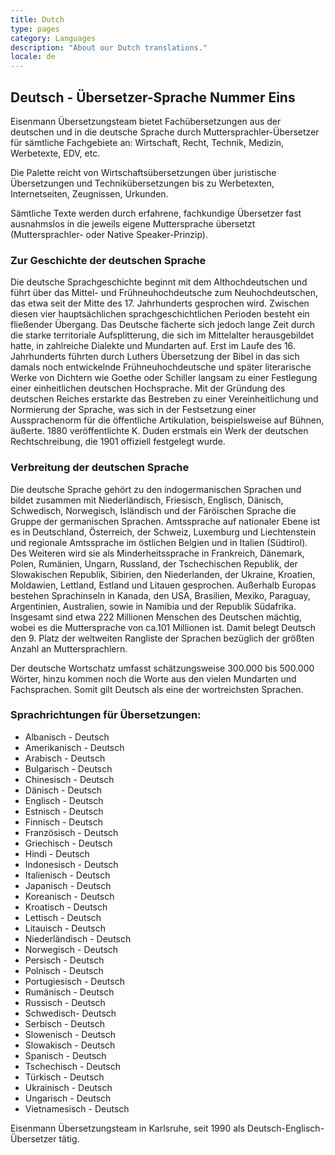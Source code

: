 ```yaml
---
title: Dutch
type: pages
category: Languages
description: "About our Dutch translations."
locale: de
---
```


## Deutsch - Übersetzer-Sprache Nummer Eins
Eisenmann Übersetzungsteam bietet Fachübersetzungen aus der deutschen und in die deutsche Sprache durch Muttersprachler-Übersetzer für sämtliche Fachgebiete an: Wirtschaft, Recht, Technik, Medizin, Werbetexte, EDV, etc.

Die Palette reicht von Wirtschaftsübersetzungen über juristische Übersetzungen und Technikübersetzungen bis zu Werbetexten, Internetseiten, Zeugnissen, Urkunden.

Sämtliche Texte werden durch erfahrene, fachkundige Übersetzer fast ausnahmslos in die jeweils eigene Muttersprache übersetzt (Muttersprachler- oder Native Speaker-Prinzip).

### Zur Geschichte der deutschen Sprache
Die deutsche Sprachgeschichte beginnt mit dem Althochdeutschen und führt über das Mittel- und Frühneuhochdeutsche zum Neuhochdeutschen, das etwa seit der Mitte des 17. Jahrhunderts gesprochen wird. Zwischen diesen vier hauptsächlichen sprachgeschichtlichen Perioden besteht ein fließender Übergang. Das Deutsche fächerte sich jedoch lange Zeit durch die starke territoriale Aufsplitterung, die sich im Mittelalter herausgebildet hatte, in zahlreiche Dialekte und Mundarten auf. Erst im Laufe des 16. Jahrhunderts führten durch Luthers Übersetzung der Bibel in das sich damals noch entwickelnde Frühneuhochdeutsche und später literarische Werke von Dichtern wie Goethe oder Schiller langsam zu einer Festlegung einer einheitlichen deutschen Hochsprache. Mit der Gründung des deutschen Reiches erstarkte das Bestreben zu einer Vereinheitlichung und Normierung der Sprache, was sich in der Festsetzung einer Aussprachenorm für die öffentliche Artikulation, beispielsweise auf Bühnen, äußerte. 1880 veröffentlichte K. Duden erstmals ein Werk der deutschen Rechtschreibung, die 1901 offiziell festgelegt wurde.

### Verbreitung der deutschen Sprache
Die deutsche Sprache gehört zu den indogermanischen Sprachen und bildet zusammen mit Niederländisch, Friesisch, Englisch, Dänisch, Schwedisch, Norwegisch, Isländisch und der Färöischen Sprache die Gruppe der germanischen Sprachen. Amtssprache auf nationaler Ebene ist es in Deutschland, Österreich, der Schweiz, Luxemburg und Liechtenstein und regionale Amtssprache im östlichen Belgien und in Italien (Südtirol). Des Weiteren wird sie als Minderheitssprache in Frankreich, Dänemark, Polen, Rumänien, Ungarn, Russland, der Tschechischen Republik, der Slowakischen Republik, Sibirien, den Niederlanden, der Ukraine, Kroatien, Moldawien, Lettland, Estland und Litauen gesprochen. Außerhalb Europas bestehen Sprachinseln in Kanada, den USA, Brasilien, Mexiko, Paraguay, Argentinien, Australien, sowie in Namibia und der Republik Südafrika. Insgesamt sind etwa 222 Millionen Menschen des Deutschen mächtig, wobei es die Muttersprache von ca.101 Millionen ist. Damit belegt Deutsch den 9. Platz der weltweiten Rangliste der Sprachen bezüglich der größten Anzahl an Muttersprachlern.

Der deutsche Wortschatz umfasst schätzungsweise 300.000 bis 500.000 Wörter, hinzu kommen noch die Worte aus den vielen Mundarten und Fachsprachen. Somit gilt Deutsch als eine der wortreichsten Sprachen.

### Sprachrichtungen für Übersetzungen:
- Albanisch - Deutsch
- Amerikanisch - Deutsch
- Arabisch - Deutsch
- Bulgarisch - Deutsch
- Chinesisch - Deutsch
- Dänisch - Deutsch
- Englisch - Deutsch
- Estnisch - Deutsch
- Finnisch - Deutsch
- Französisch - Deutsch
- Griechisch - Deutsch
- Hindi - Deutsch
- Indonesisch - Deutsch
- Italienisch - Deutsch
- Japanisch - Deutsch
- Koreanisch - Deutsch
- Kroatisch - Deutsch
- Lettisch - Deutsch
- Litauisch - Deutsch
- Niederländisch - Deutsch
- Norwegisch - Deutsch
- Persisch - Deutsch
- Polnisch - Deutsch
- Portugiesisch - Deutsch
- Rumänisch - Deutsch
- Russisch - Deutsch
- Schwedisch- Deutsch
- Serbisch - Deutsch
- Slowenisch - Deutsch
- Slowakisch - Deutsch
- Spanisch - Deutsch
- Tschechisch - Deutsch
- Türkisch - Deutsch
- Ukrainisch - Deutsch
- Ungarisch - Deutsch
- Vietnamesisch - Deutsch


Eisenmann Übersetzungsteam in Karlsruhe, seit 1990 als Deutsch-Englisch-Übersetzer tätig.